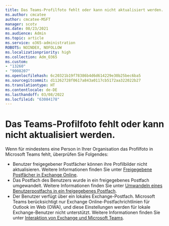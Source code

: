 ```yaml
---
title: Das Teams-Profilfoto fehlt oder kann nicht aktualisiert werden.
ms.author: cmcatee
author: cmcatee-MSFT
manager: scotv
ms.date: 08/23/2021
ms.audience: Admin
ms.topic: article
ms.service: o365-administration
ROBOTS: NOINDEX, NOFOLLOW
ms.localizationpriority: high
ms.collection: Adm_O365
ms.custom:
- "13260"
- "9008207"
ms.openlocfilehash: 6c20321b19f78386b4d6d614229e30b25bec6ba5
ms.sourcegitcommit: d11262728f0617a843a0117cb5172aa322022b27
ms.translationtype: HT
ms.contentlocale: de-DE
ms.lasthandoff: 03/08/2022
ms.locfileid: "63084178"
---
```

# <a name="teams-profile-photo-is-missing-or-cant-be-updated"></a>Das Teams-Profilfoto fehlt oder kann nicht aktualisiert werden.

Wenn für mindestens eine Person in Ihrer Organisation das Profilfoto in Microsoft Teams fehlt, überprüfen Sie Folgendes: 

- Benutzer freigegebener Postfächer können ihre Profilbilder nicht aktualisieren. Weitere Informationen finden Sie unter [Freigegebene Postfächer in Exchange Online](https://docs.microsoft.com/exchange/collaboration-exo/shared-mailboxes). 
- Das Postfach des Benutzers wurde in ein freigegebenes Postfach umgewandelt. Weitere Informationen finden Sie unter [Umwandeln eines Benutzerpostfachs in ein freigegebenes Postfach](https://docs.microsoft.com/microsoft-365/admin/email/convert-user-mailbox-to-shared-mailbox). 
- Der Benutzer verfügt über ein lokales Exchange-Postfach. Microsoft Teams berücksichtigt nur Exchange Online-Postfachrichtlinien für Outlook im Web (OWA), und diese Einstellungen werden für lokale Exchange-Benutzer nicht unterstützt. Weitere Informationen finden Sie unter [Interaktion von Exchange und Microsoft Teams](https://docs.microsoft.com/MicrosoftTeams/exchange-teams-interact). 